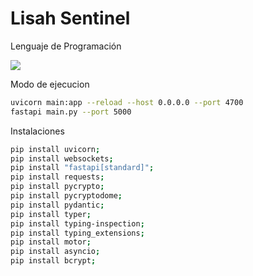# Lisah Sentinel

Lenguaje de Programación

![](https://img.shields.io/badge/Python-3.9-blue)


Modo de ejecucion
```bash
uvicorn main:app --reload --host 0.0.0.0 --port 4700
fastapi main.py --port 5000
```


Instalaciones 
```bash
pip install uvicorn;
pip install websockets;
pip install "fastapi[standard]";
pip install requests;
pip install pycrypto;
pip install pycryptodome;
pip install pydantic;
pip install typer;
pip install typing-inspection;
pip install typing_extensions;
pip install motor;
pip install asyncio;
pip install bcrypt;
```